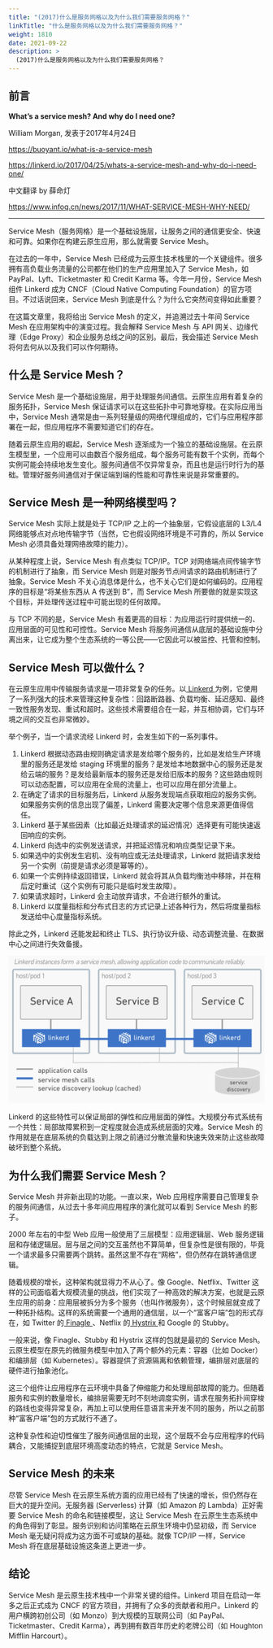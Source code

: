 ```yaml
---
title: "(2017)什么是服务网格以及为什么我们需要服务网格？"
linkTitle: "什么是服务网格以及为什么我们需要服务网格？"
weight: 1810
date: 2021-09-22
description: >
  (2017)什么是服务网格以及为什么我们需要服务网格？
---
```


## 前言

**What’s a service mesh? And why do I need one?**

William Morgan, 发表于2017年4月24日

https://buoyant.io/what-is-a-service-mesh

https://linkerd.io/2017/04/25/whats-a-service-mesh-and-why-do-i-need-one/

中文翻译 by 薛命灯

https://www.infoq.cn/news/2017/11/WHAT-SERVICE-MESH-WHY-NEED/

--------

Service Mesh（服务网格）是一个基础设施层，让服务之间的通信更安全、快速和可靠。如果你在构建云原生应用，那么就需要 Service Mesh。

在过去的一年中，Service Mesh 已经成为云原生技术栈里的一个关键组件。很多拥有高负载业务流量的公司都在他们的生产应用里加入了 Service Mesh，如 PayPal、Lyft、Ticketmaster 和 Credit Karma 等。今年一月份，Service Mesh 组件 Linkerd 成为 CNCF（Cloud Native Computing Foundation）的官方项目。不过话说回来，Service Mesh 到底是什么？为什么它突然间变得如此重要？

在这篇文章里，我将给出 Service Mesh 的定义，并追溯过去十年间 Service Mesh 在应用架构中的演变过程。我会解释 Service Mesh 与 API 网关、边缘代理（Edge Proxy）和企业服务总线之间的区别。最后，我会描述 Service Mesh 将何去何从以及我们可以作何期待。

## 什么是 Service Mesh？

Service Mesh 是一个基础设施层，用于处理服务间通信。云原生应用有着复杂的服务拓扑，Service Mesh 保证请求可以在这些拓扑中可靠地穿梭。在实际应用当中，Service Mesh 通常是由一系列轻量级的网络代理组成的，它们与应用程序部署在一起，但应用程序不需要知道它们的存在。

随着云原生应用的崛起，Service Mesh 逐渐成为一个独立的基础设施层。在云原生模型里，一个应用可以由数百个服务组成，每个服务可能有数千个实例，而每个实例可能会持续地发生变化。服务间通信不仅异常复杂，而且也是运行时行为的基础。管理好服务间通信对于保证端到端的性能和可靠性来说是非常重要的。

## Service Mesh 是一种网络模型吗？

Service Mesh 实际上就是处于 TCP/IP 之上的一个抽象层，它假设底层的 L3/L4 网络能够点对点地传输字节（当然，它也假设网络环境是不可靠的，所以 Service Mesh 必须具备处理网络故障的能力）。

从某种程度上说，Service Mesh 有点类似 TCP/IP。TCP 对网络端点间传输字节的机制进行了抽象，而 Service Mesh 则是对服务节点间请求的路由机制进行了抽象。Service Mesh 不关心消息体是什么，也不关心它们是如何编码的。应用程序的目标是“将某些东西从 A 传送到 B”，而 Service Mesh 所要做的就是实现这个目标，并处理传送过程中可能出现的任何故障。

与 TCP 不同的是，Service Mesh 有着更高的目标：为应用运行时提供统一的、应用层面的可见性和可控性。Service Mesh 将服务间通信从底层的基础设施中分离出来，让它成为整个生态系统的一等公民——它因此可以被监控、托管和控制。

## Service Mesh 可以做什么？

在云原生应用中传输服务请求是一项非常复杂的任务。以[ Linkerd ](https://linkerd.io/?__hstc=9342122.7fc40e795bc41e98c124e7eafc8390e9.1505880836696.1506500063447.1506583708581.5&__hssc=9342122.2.1506583708581&__hsfp=1652785730)为例，它使用了一系列强大的技术来管理这种复杂性：回路断路器、负载均衡、延迟感知、最终一致性服务发现、重试和超时。这些技术需要组合在一起，并互相协调，它们与环境之间的交互也非常微妙。

举个例子，当一个请求流经 Linkerd 时，会发生如下的一系列事件。

1. Linkerd 根据动态路由规则确定请求是发给哪个服务的，比如是发给生产环境里的服务还是发给 staging 环境里的服务？是发给本地数据中心的服务还是发给云端的服务？是发给最新版本的服务还是发给旧版本的服务？这些路由规则可以动态配置，可以应用在全局的流量上，也可以应用在部分流量上。
2. 在确定了请求的目标服务后，Linkerd 从服务发现端点获取相应的服务实例。如果服务实例的信息出现了偏差，Linkerd 需要决定哪个信息来源更值得信任。
3. Linkerd 基于某些因素（比如最近处理请求的延迟情况）选择更有可能快速返回响应的实例。
4. Linkerd 向选中的实例发送请求，并把延迟情况和响应类型记录下来。
5. 如果选中的实例发生宕机、没有响应或无法处理请求，Linkerd 就把请求发给另一个实例（前提是请求必须是幂等的）。
6. 如果一个实例持续返回错误，Linkerd 就会将其从负载均衡池中移除，并在稍后定时重试（这个实例有可能只是临时发生故障）。
7. 如果请求超时，Linkerd 会主动放弃请求，不会进行额外的重试。
8. Linkerd 以度量指标和分布式日志的方式记录上述各种行为，然后将度量指标发送给中心度量指标系统。

除此之外，Linkerd 还能发起和终止 TLS、执行协议升级、动态调整流量、在数据中心之间进行失效备援。

![2db8bfa00b21112c2be994f45d65d8b4](images/whats-a-service-mesh-and-why-do-i-need-one/2db8bfa00b21112c2be994f45d65d8b4.webp)

Linkerd 的这些特性可以保证局部的弹性和应用层面的弹性。大规模分布式系统有一个共性：局部故障累积到一定程度就会造成系统层面的灾难。Service Mesh 的作用就是在底层系统的负载达到上限之前通过分散流量和快速失效来防止这些故障破坏到整个系统。

## 为什么我们需要 Service Mesh？

Service Mesh 并非新出现的功能。一直以来，Web 应用程序需要自己管理复杂的服务间通信，从过去十多年间应用程序的演化就可以看到 Service Mesh 的影子。

2000 年左右的中型 Web 应用一般使用了三层模型：应用逻辑层、Web 服务逻辑层和存储逻辑层。层与层之间的交互虽然也不算简单，但复杂性是很有限的，毕竟一个请求最多只需要两个跳转。虽然这里不存在“网格”，但仍然存在跳转通信逻辑。

随着规模的增长，这种架构就显得力不从心了。像 Google、Netflix、Twitter 这样的公司面临着大规模流量的挑战，他们实现了一种高效的解决方案，也就是云原生应用的前身：应用层被拆分为多个服务（也叫作微服务），这个时候层就变成了一种拓扑结构。这样的系统需要一个通用的通信层，以一个“富客户端”包的形式存在，如 Twitter 的[ Finagle ](https://twitter.github.io/finagle/)、Netflix 的[ Hystrix ](https://github.com/Netflix/Hystrix)和 Google 的 Stubby。

一般来说，像 Finagle、Stubby 和 Hystrix 这样的包就是最初的 Service Mesh。云原生模型在原先的微服务模型中加入了两个额外的元素：容器（比如 Docker）和编排层（如 Kubernetes）。容器提供了资源隔离和依赖管理，编排层对底层的硬件进行抽象池化。

这三个组件让应用程序在云环境中具备了伸缩能力和处理局部故障的能力。但随着服务和实例的数量增长，编排层需要无时不刻地调度实例，请求在服务拓扑间穿梭的路线也变得异常复杂，再加上可以使用任意语言来开发不同的服务，所以之前那种“富客户端”包的方式就行不通了。

这种复杂性和迫切性催生了服务间通信层的出现，这个层既不会与应用程序的代码耦合，又能捕捉到底层环境高度动态的特点，它就是 Service Mesh。

## Service Mesh 的未来

尽管 Service Mesh 在云原生系统方面的应用已经有了快速的增长，但仍然存在巨大的提升空间。无服务器 (Serverless) 计算（如 Amazon 的 Lambda）正好需要 Service Mesh 的命名和链接模型，这让 Service Mesh 在云原生生态系统中的角色得到了彰显。服务识别和访问策略在云原生环境中仍显初级，而 Service Mesh 毫无疑问将成为这方面不可或缺的基础。就像 TCP/IP 一样，Service Mesh 将在底层基础设施这条道上更进一步。

## 结论

Service Mesh 是云原生技术栈中一个非常关键的组件。Linkerd 项目在启动一年多之后正式成为 CNCF 的官方项目，并拥有了众多的贡献者和用户。Linkerd 的用户横跨初创公司（如 Monzo）到大规模的互联网公司（如 PayPal、Ticketmaster、Credit Karma），再到拥有数百年历史的老牌公司（如 Houghton Mifflin Harcourt）。







